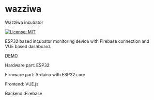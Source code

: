 # wazziwa
Wazziwa incubator

[![License: MIT](https://img.shields.io/badge/License-MIT-green.svg)](LICENSE)


ESP32 based incubator monitoring device with Firebase connection and VUE based dashboard.

[DEMO](https://hermit-ZAH.firebaseapp.com/)

Hardware part: ESP32

Firmware part: Arduino with ESP32 core

Frontend: VUE.js

Backend :Firebase
